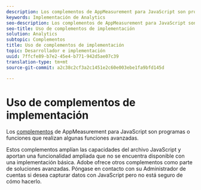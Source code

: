 ```yaml
---
description: Los complementos de AppMeasurement para JavaScript son programas o funciones que realizan algunas funciones avanzadas.
keywords: Implementación de Analytics
seo-description: Los complementos de AppMeasurement para JavaScript son programas o funciones que realizan algunas funciones avanzadas.
seo-title: Uso de complementos de implementación
solution: Analytics
subtopic: Complementos
title: Uso de complementos de implementación
topic: Desarrollador e implementación
uuid: 7ffcfe89-b7e2-45e4-b771-942d5ae07c39
translation-type: tm+mt
source-git-commit: a2c38c2cf3a2c1451e2c60e003ebe1fa9bfd145d

---
```



# Uso de complementos de implementación

Los [complementos](/help/implement/js-implementation/c-appmeasurement-js/plugins-support.md) de AppMeasurement para JavaScript son programas o funciones que realizan algunas funciones avanzadas.

Estos complementos amplían las capacidades del archivo JavaScript y aportan una funcionalidad ampliada que no se encuentra disponible con una implementación básica. Adobe ofrece otros complementos como parte de soluciones avanzadas. Póngase en contacto con su Administrador de cuentas si desea capturar datos con JavaScript pero no está seguro de cómo hacerlo.

